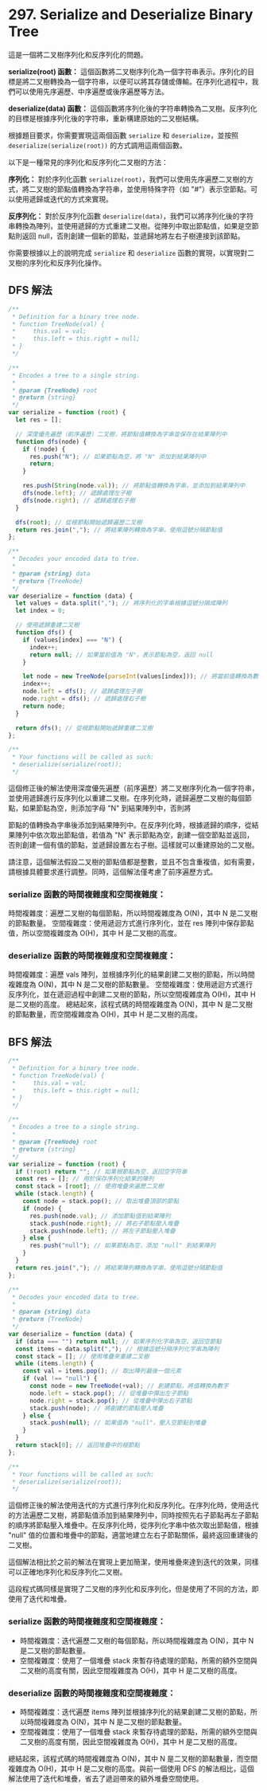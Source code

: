 # 297. Serialize and Deserialize Binary Tree

這是一個將二叉樹序列化和反序列化的問題。

**serialize(root) 函數：**
這個函數將二叉樹序列化為一個字符串表示。序列化的目標是將二叉樹轉換為一個字符串，以便可以將其存儲或傳輸。在序列化過程中，我們可以使用先序遍歷、中序遍歷或後序遍歷等方法。

**deserialize(data) 函數：**
這個函數將序列化後的字符串轉換為二叉樹。反序列化的目標是根據序列化後的字符串，重新構建原始的二叉樹結構。

根據題目要求，你需要實現這兩個函數 `serialize` 和 `deserialize`，並按照 `deserialize(serialize(root))` 的方式調用這兩個函數。

以下是一種常見的序列化和反序列化二叉樹的方法：

**序列化：**
對於序列化函數 `serialize(root)`，我們可以使用先序遍歷二叉樹的方式，將二叉樹的節點值轉換為字符串，並使用特殊字符（如 "#"）表示空節點。可以使用遞歸或迭代的方式來實現。

**反序列化：**
對於反序列化函數 `deserialize(data)`，我們可以將序列化後的字符串轉換為陣列，並使用遞歸的方式重建二叉樹。從陣列中取出節點值，如果是空節點則返回 null，否則創建一個新的節點，並遞歸地將左右子樹連接到該節點。

你需要根據以上的說明完成 `serialize` 和 `deserialize` 函數的實現，以實現對二叉樹的序列化和反序列化操作。

## DFS 解法

```javascript
/**
 * Definition for a binary tree node.
 * function TreeNode(val) {
 *     this.val = val;
 *     this.left = this.right = null;
 * }
 */

/**
 * Encodes a tree to a single string.
 *
 * @param {TreeNode} root
 * @return {string}
 */
var serialize = function (root) {
  let res = [];

  // 深度優先遍歷（前序遍歷）二叉樹，將節點值轉換為字串並保存在結果陣列中
  function dfs(node) {
    if (!node) {
      res.push("N"); // 如果節點為空，將 "N" 添加到結果陣列中
      return;
    }

    res.push(String(node.val)); // 將節點值轉換為字串，並添加到結果陣列中
    dfs(node.left); // 遞歸處理左子樹
    dfs(node.right); // 遞歸處理右子樹
  }

  dfs(root); // 從根節點開始遞歸遍歷二叉樹
  return res.join(","); // 將結果陣列轉換為字串，使用逗號分隔節點值
};

/**
 * Decodes your encoded data to tree.
 *
 * @param {string} data
 * @return {TreeNode}
 */
var deserialize = function (data) {
  let values = data.split(","); // 將序列化的字串根據逗號分隔成陣列
  let index = 0;

  // 使用遞歸重建二叉樹
  function dfs() {
    if (values[index] === "N") {
      index++;
      return null; // 如果當前值為 "N"，表示節點為空，返回 null
    }

    let node = new TreeNode(parseInt(values[index])); // 將當前值轉換為數字，創建節點
    index++;
    node.left = dfs(); // 遞歸處理左子樹
    node.right = dfs(); // 遞歸處理右子樹
    return node;
  }

  return dfs(); // 從根節點開始遞歸重建二叉樹
};

/**
 * Your functions will be called as such:
 * deserialize(serialize(root));
 */
```

這個修正後的解法使用深度優先遍歷（前序遍歷）將二叉樹序列化為一個字符串，並使用遞歸進行反序列化以重建二叉樹。在序列化時，遞歸遍歷二叉樹的每個節點，如果節點為空，則添加字母 "N" 到結果陣列中，否則將

節點的值轉換為字串後添加到結果陣列中。在反序列化時，根據遞歸的順序，從結果陣列中依次取出節點值，若值為 "N" 表示節點為空，創建一個空節點並返回，否則創建一個有值的節點，並遞歸設置左右子樹。這樣就可以重建原始的二叉樹。

請注意，這個解法假設二叉樹的節點值都是整數，並且不包含重複值，如有需要，請根據具體要求進行調整。同時，這個解法僅考慮了前序遍歷方式。

### serialize 函數的時間複雜度和空間複雜度：

時間複雜度：遍歷二叉樹的每個節點，所以時間複雜度為 O(N)，其中 N 是二叉樹的節點數量。
空間複雜度：使用遞迴方式進行序列化，並在 res 陣列中保存節點值，所以空間複雜度為 O(H)，其中 H 是二叉樹的高度。

### deserialize 函數的時間複雜度和空間複雜度：

時間複雜度：遍歷 vals 陣列，並根據序列化的結果創建二叉樹的節點，所以時間複雜度為 O(N)，其中 N 是二叉樹的節點數量。
空間複雜度：使用遞迴方式進行反序列化，並在遞迴過程中創建二叉樹的節點，所以空間複雜度為 O(H)，其中 H 是二叉樹的高度。
總結起來，該程式碼的時間複雜度為 O(N)，其中 N 是二叉樹的節點數量，而空間複雜度為 O(H)，其中 H 是二叉樹的高度。

## BFS 解法

```javascript
/**
 * Definition for a binary tree node.
 * function TreeNode(val) {
 *     this.val = val;
 *     this.left = this.right = null;
 * }
 */

/**
 * Encodes a tree to a single string.
 *
 * @param {TreeNode} root
 * @return {string}
 */
var serialize = function (root) {
  if (!root) return ""; // 如果根節點為空，返回空字符串
  const res = []; // 用於保存序列化結果的陣列
  const stack = [root]; // 使用堆疊來遍歷二叉樹
  while (stack.length) {
    const node = stack.pop(); // 取出堆疊頂部的節點
    if (node) {
      res.push(node.val); // 添加節點值到結果陣列
      stack.push(node.right); // 將右子節點壓入堆疊
      stack.push(node.left); // 將左子節點壓入堆疊
    } else {
      res.push("null"); // 如果節點為空，添加 "null" 到結果陣列
    }
  }
  return res.join(","); // 將結果陣列轉換為字串，使用逗號分隔節點值
};

/**
 * Decodes your encoded data to tree.
 *
 * @param {string} data
 * @return {TreeNode}
 */
var deserialize = function (data) {
  if (data === "") return null; // 如果序列化字串為空，返回空節點
  const items = data.split(","); // 根據逗號分隔序列化字串為陣列
  const stack = []; // 使用堆疊來重建二叉樹
  while (items.length) {
    const val = items.pop(); // 取出陣列最後一個元素
    if (val !== "null") {
      const node = new TreeNode(+val); // 創建節點，將值轉換為數字
      node.left = stack.pop(); // 從堆疊中彈出左子節點
      node.right = stack.pop(); // 從堆疊中彈出右子節點
      stack.push(node); // 將創建的節點壓入堆疊
    } else {
      stack.push(null); // 如果值為 "null"，壓入空節點到堆疊
    }
  }
  return stack[0]; // 返回堆疊中的根節點
};

/**
 * Your functions will be called as such:
 * deserialize(serialize(root));
 */
```

這個修正後的解法使用迭代的方式進行序列化和反序列化。在序列化時，使用迭代的方法遍歷二叉樹，將節點值添加到結果陣列中，同時按照先右子節點再左子節點的順序將節點壓入堆疊中。在反序列化時，從序列化字串中依次取出節點值，根據 "null" 值的位置和堆疊中的節點，適當地建立左右子節點關係，最終返回重建後的二叉樹。

這個解法相比於之前的解法在實現上更加簡潔，使用堆疊來達到迭代的效果，同樣可以正確地序列化和反序列化二叉樹。

這段程式碼同樣是實現了二叉樹的序列化和反序列化，但是使用了不同的方法，即使用了迭代和堆疊。

### serialize 函數的時間複雜度和空間複雜度：

- 時間複雜度：迭代遍歷二叉樹的每個節點，所以時間複雜度為 O(N)，其中 N 是二叉樹的節點數量。
- 空間複雜度：使用了一個堆疊 stack 來暫存待處理的節點，所需的額外空間與二叉樹的高度有關，因此空間複雜度為 O(H)，其中 H 是二叉樹的高度。

### deserialize 函數的時間複雜度和空間複雜度：

- 時間複雜度：迭代遍歷 items 陣列並根據序列化的結果創建二叉樹的節點，所以時間複雜度為 O(N)，其中 N 是二叉樹的節點數量。
- 空間複雜度：使用了一個堆疊 stack 來暫存待處理的節點，所需的額外空間與二叉樹的高度有關，因此空間複雜度為 O(H)，其中 H 是二叉樹的高度。

總結起來，該程式碼的時間複雜度為 O(N)，其中 N 是二叉樹的節點數量，而空間複雜度為 O(H)，其中 H 是二叉樹的高度。與前一個使用 DFS 的解法相比，這個解法使用了迭代和堆疊，省去了遞迴帶來的額外堆疊空間使用。

